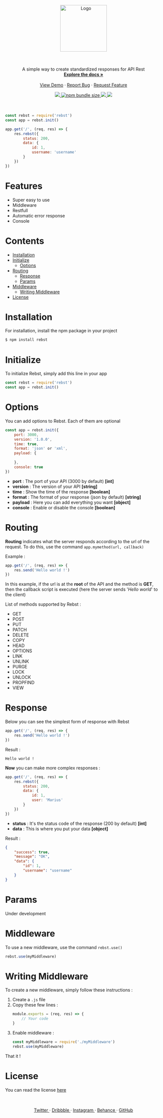 <p align="center">
  <a href="https://github.com/Marius-brt/Rebst">
    <img src="https://i.ibb.co/zmPc37t/logo.png" alt="Logo" width="150">
  </a>

  <p align="center">
    <br />
    <br />
    A simple way to create standardized responses for API Rest
    <br />
    <a href="#Installation"><strong>Explore the docs »</strong></a>
    <br />
    <br />
    <a href="https://github.com/Marius-brt/Rebst/blob/master/demo/index.js">View Demo</a>
    ·
    <a href="https://github.com/Marius-brt/Rebst/issues/1">Report Bug</a>
    ·
    <a href="https://github.com/Marius-brt/Rebst/issues/2">Request Feature</a>
  </p>
</p>

<p align="center" style="margin-bottom: 50px">
    <a href="https://www.npmjs.com/package/rebst">
        <img src="https://img.shields.io/npm/v/rebst.svg">
    </a>
    <a href="https://www.npmjs.com/package/rebst">
        <img alt="npm bundle size" src="https://img.shields.io/bundlephobia/min/rebst.svg?label=size">
    </a>
    <a href="https://github.com/Marius-brt">
        <img src="https://img.shields.io/github/followers/Marius-brt.svg">
    </a>
    <a href="https://github.com/Marius-brt/Rebst">
        <img src="https://img.shields.io/github/stars/Marius-brt/rebst.svg">
    </a>
</p>

```javascript
const rebst = require('rebst')
const app = rebst.init()

app.get('/', (req, res) => {
    res.rebst({
        status: 200,
        data: { 
            id: 1,
            username: 'username'
        }
    })
})
```

# Features
    
* Super easy to use
* Middleware
* Restfull
* Automatic error response
* Console

# Contents

* [Installation](#Installation)
* [Initialize](#Initialize)
    * [Options](#Options)
* [Routing](#Routing)
    * [Response](#Response)
    * [Params](#Params)
* [Middleware](#Middleware)
    * [Writing Middleware](#Writing-Middleware)
* [License](#License)

# Installation

For installation, install the npm package in your project
```bash
$ npm install rebst
```

# Initialize
To initialize Rebst, simply add this line in your app

```javascript
const rebst = require('rebst')
const app = rebst.init()
```


# Options

You can add options to Rebst. Each of them are optional


```javascript
const app = rebst.init({
    port: 3000,
    version: '1.0.0',
    time: true,
    format: 'json' or 'xml',
    payload: {
        
    },
    console: true
})
```

- **port** : The port of your API (3000 by default) **[int]**
- **version** : The version of your API **[string]**
- **time** : Show the time of the response **[boolean]**
- **format** : The format of your response (json by default) **[string]**
- **payload** : Here you can add everything you want **[object]**
- **console** : Enable or disable the console **[boolean]**

# Routing
**Routing** indicates what the server responds according to the url of the request. To do this, use the command `app.mymethod(url, callback)`

Example :
```javascript
app.get('/', (req, res) => {
    res.send('Hello world !')
})
```
In this example, if the url is at the **root** of the API and the method is **GET**, then the callback script is executed (here the server sends '_Hello world_' to the client)

List of methods supported by Rebst :
* GET
* POST
* PUT
* PATCH
* DELETE
* COPY
* HEAD
* OPTIONS
* LINK
* UNLINK
* PURGE
* LOCK
* UNLOCK
* PROPFIND
* VIEW

# Response
Below you can see the simplest form of response with Rebst

```javascript
app.get('/', (req, res) => {
    res.send('Hello world !')
})
```

Result :
```
Hello world !
```

**Now** you can make more complex responses :

```javascript
app.get('/', (req, res) => {
    res.rebst({
        status: 200,
        data: {
            id: 1,
            user: 'Marius'
        }
    })
})
```

- **status** : It's the status code of the response (200 by default) **[int]**
- **data** : This is where you put your data **[object]**

Result :
```json
{
    "success": true,
    "message": "OK",
    "data": {
        "id": 1,
        "username": "username"
    }
}
```

# Params
Under development

# Middleware
To use a new middleware, use the command `rebst.use()`

```javascript
rebst.use(myMiddleware)
```

# Writing Middleware
To create a new middleware, simply follow these instructions :

1. Create a `.js` file
2. Copy these few lines :
    ```javascript
    module.exports = (req, res) => {
        // Your code
    }
    ```
3. Enable middleware :
    ```javascript
    const myMiddleware = require('./myMiddleware')
    rebst.use(myMiddleware)
    ```

That it !

# License
You can read the license [here](https://github.com/Marius-brt/Rebst/blob/master/LICENSE)
<p align="center">
    <br/>
    <br/>
    <a href="https://twitter.com/mariusbrouty">
        Twitter
    </a>
    ·
    <a href="https://dribbble.com/MariusBrt">
        Dribbble
    </a>
    ·
    <a href="https://www.instagram.com/marius.brt/">
        Instagram
    </a>
    ·
    <a href="https://www.behance.net/mariusbrou0083">
        Behance
    </a>
    ·
    <a href="https://github.com/Marius-brt">
        GitHub
    </a>
</p>